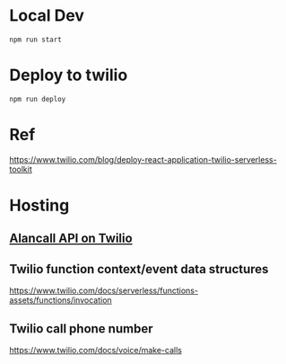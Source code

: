 

# Local Dev

    npm run start

    



# Deploy to twilio

    npm run deploy

# Ref

https://www.twilio.com/blog/deploy-react-application-twilio-serverless-toolkit


# Hosting

## [Alancall API on Twilio](infra/twilio/api-host/README.md)


## Twilio function context/event data structures

https://www.twilio.com/docs/serverless/functions-assets/functions/invocation

## Twilio call phone number

https://www.twilio.com/docs/voice/make-calls